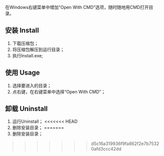 在Windows右键菜单中增加“Open With CMD”选项，随时随地用CMD打开目录。

## 安装 Install
1. 下载压缩包；
1. 将压缩包解压到运行目录；
1. 执行Install.exe;

## 使用 Usage
1. 选择要进入的目录；
1. 点右键，在右键菜单中选择“Open With CMD”；

## 卸载 Uninstall
1. 运行Uninstall；
<<<<<<< HEAD
1. 删除安装目录；
=======
1. 删除安装目录；
>>>>>>> d5c16a319936f9fa862f2e7b75320afd3ccc42dd

